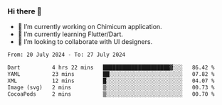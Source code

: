 ### Hi there 👋

<!--
**devcat37/devcat37** is a ✨ _special_ ✨ repository because its `README.md` (this file) appears on your GitHub profile.-->


- 🔭 I’m currently working on Chimicum application.
- 🌱 I’m currently learning Flutter/Dart.
- 👯 I’m looking to collaborate with UI designers.
<!-- - 🤔 I’m looking for help with ... -->

<!--START_SECTION:waka-->

```txt
From: 20 July 2024 - To: 27 July 2024

Dart          4 hrs 22 mins   █████████████████████▓░░░   86.42 %
YAML          23 mins         ██░░░░░░░░░░░░░░░░░░░░░░░   07.82 %
XML           12 mins         █░░░░░░░░░░░░░░░░░░░░░░░░   04.07 %
Image (svg)   2 mins          ▒░░░░░░░░░░░░░░░░░░░░░░░░   00.73 %
CocoaPods     2 mins          ▒░░░░░░░░░░░░░░░░░░░░░░░░   00.70 %
```

<!--END_SECTION:waka-->

